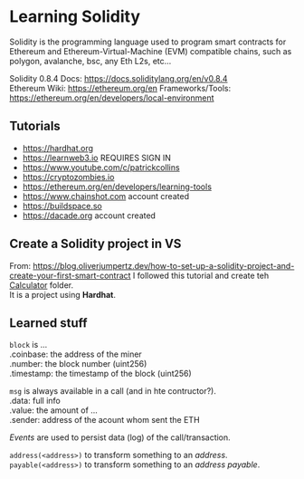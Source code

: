 # Learning Solidity

Solidity is the programming language used to program smart contracts for Ethereum and Ethereum-Virtual-Machine (EVM) compatible chains, such as polygon, avalanche, bsc, any Eth L2s, etc…

Solidity 0.8.4 Docs: https://docs.soliditylang.org/en/v0.8.4  
Ethereum Wiki: https://ethereum.org/en
Frameworks/Tools: https://ethereum.org/en/developers/local-environment

## Tutorials

- https://hardhat.org
- https://learnweb3.io
  REQUIRES SIGN IN
- https://www.youtube.com/c/patrickcollins
- https://cryptozombies.io
- https://ethereum.org/en/developers/learning-tools
- https://www.chainshot.com
  account created
- https://buildspace.so
- https://dacade.org
  account created

## Create a Solidity project in VS

From: https://blog.oliverjumpertz.dev/how-to-set-up-a-solidity-project-and-create-your-first-smart-contract
I followed this tutorial and create teh [Calculator](Calculator/README.md) folder.  
It is a project using **Hardhat**.

## Learned stuff

`block` is ...  
.coinbase: the address of the miner  
.number: the block number (uint256)  
.timestamp: the timestamp of the block (uint256)

`msg` is always available in a call (and in hte contructor?).  
.data: full info  
.value: the amount of ...  
.sender: address of the acount whom sent the ETH

_Events_ are used to persist data (log) of the call/transaction.

`address(<address>)` to transform something to an _address_.  
`payable(<address>)` to transform something to an _address payable_.
